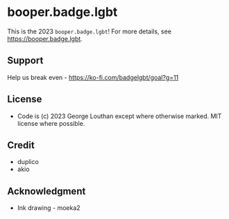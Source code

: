 # booper.badge.lgbt

This is the 2023 `booper.badge.lgbt`! For more details, see https://booper.badge.lgbt.

## Support
Help us break even - https://ko-fi.com/badgelgbt/goal?g=11

## License
* Code is (c) 2023 George Louthan <duplico> except where otherwise marked. MIT license where possible.

## Credit
* duplico
* akio

## Acknowledgment
* Ink drawing - moeka2
